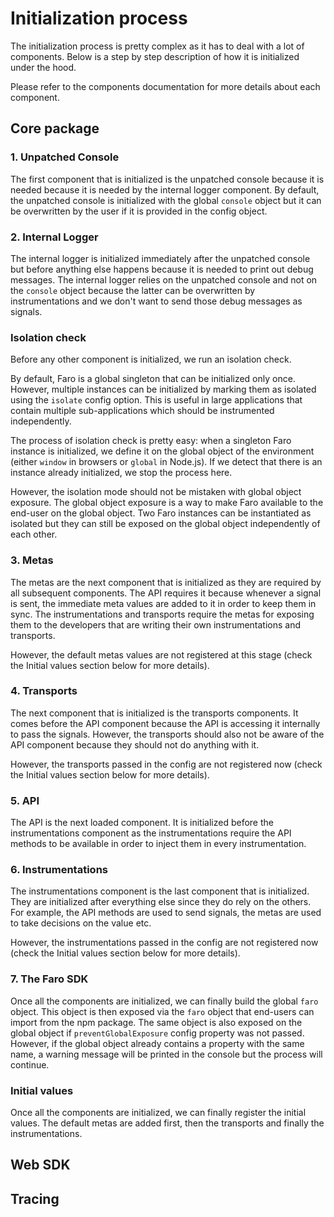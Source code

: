 # Initialization process

The initialization process is pretty complex as it has to deal with a lot of components. Below is a step by step
description of how it is initialized under the hood.

Please refer to the components documentation for more details about each component.

## Core package

### 1. Unpatched Console

The first component that is initialized is the unpatched console because it is needed because it is needed by the
internal logger component. By default, the unpatched console is initialized with the global `console` object but it can
be overwritten by the user if it is provided in the config object.

### 2. Internal Logger

The internal logger is initialized immediately after the unpatched console but before anything else happens because it
is needed to print out debug messages. The internal logger relies on the unpatched console and not on the `console`
object because the latter can be overwritten by instrumentations and we don't want to send those debug messages as
signals.

### Isolation check

Before any other component is initialized, we run an isolation check.

By default, Faro is a global singleton that can be initialized only once. However, multiple instances can be initialized
by marking them as isolated using the `isolate` config option. This is useful in large applications that contain
multiple sub-applications which should be instrumented independently.

The process of isolation check is pretty easy: when a singleton Faro instance is initialized, we define it on the
global object of the environment (either `window` in browsers or `global` in Node.js). If we detect that there is an
instance already initialized, we stop the process here.

However, the isolation mode should not be mistaken with global object exposure. The global object exposure is a way to
make Faro available to the end-user on the global object. Two Faro instances can be instantiated as isolated but they
can still be exposed on the global object independently of each other.

### 3. Metas

The metas are the next component that is initialized as they are required by all subsequent components. The API requires
it because whenever a signal is sent, the immediate meta values are added to it in order to keep them in sync. The
instrumentations and transports require the metas for exposing them to the developers that are writing their own
instrumentations and transports.

However, the default metas values are not registered at this stage (check the Initial values section below for more
details).

### 4. Transports

The next component that is initialized is the transports components. It comes before the API component because the API
is accessing it internally to pass the signals. However, the transports should also not be aware of the API component
because they should not do anything with it.

However, the transports passed in the config are not registered now (check the Initial values section below for more
details).

### 5. API

The API is the next loaded component. It is initialized before the instrumentations component as the instrumentations
require the API methods to be available in order to inject them in every instrumentation.

### 6. Instrumentations

The instrumentations component is the last component that is initialized. They are initialized after everything else
since they do rely on the others. For example, the API methods are used to send signals, the metas are used to take
decisions on the value etc.

However, the instrumentations passed in the config are not registered now (check the Initial values section below for
more details).

### 7. The Faro SDK

Once all the components are initialized, we can finally build the global `faro` object. This object is then exposed
via the `faro` object that end-users can import from the npm package. The same object is also exposed on the global
object if `preventGlobalExposure` config property was not passed. However, if the global object already contains a
property with the same name, a warning message will be printed in the console but the process will continue.

### Initial values

Once all the components are initialized, we can finally register the initial values. The default metas are added first,
then the transports and finally the instrumentations.

## Web SDK

## Tracing
